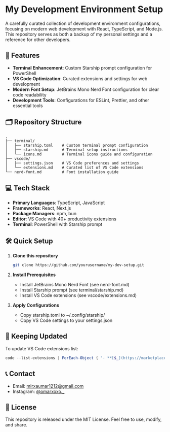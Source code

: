 # My Development Environment Setup

A carefully curated collection of development environment configurations, focusing on modern web development with React, TypeScript, and Node.js. This repository serves as both a backup of my personal settings and a reference for other developers.

## 🚀 Features

- **Terminal Enhancement**: Custom Starship prompt configuration for PowerShell
- **VS Code Optimization**: Curated extensions and settings for web development
- **Modern Font Setup**: JetBrains Mono Nerd Font configuration for clear code readability
- **Development Tools**: Configurations for ESLint, Prettier, and other essential tools

## 🗂️ Repository Structure

```
.
├── terminal/
│   ├── starship.toml    # Custom terminal prompt configuration
│   ├── starship.md      # Terminal setup instructions
│   └── icons.md         # Terminal icons guide and configuration
├── vscode/
│   ├── settings.json    # VS Code preferences and settings
│   └── extensions.md    # Curated list of VS Code extensions
└── nerd-font.md         # Font installation guide
```

## 💻 Tech Stack

- **Primary Languages**: TypeScript, JavaScript
- **Frameworks**: React, Next.js
- **Package Managers**: npm, bun
- **Editor**: VS Code with 40+ productivity extensions
- **Terminal**: PowerShell with Starship prompt

## 🛠️ Quick Setup

1. **Clone this repository**

   ```bash
   git clone https://github.com/yourusername/my-dev-setup.git
   ```

2. **Install Prerequisites**

   - Install JetBrains Mono Nerd Font (see nerd-font.md)
   - Install Starship prompt (see terminal/starship.md)
   - Install VS Code extensions (see vscode/extensions.md)

3. **Apply Configurations**
   - Copy starship.toml to ~/.config/starship/
   - Copy VS Code settings to your settings.json

## 🔄 Keeping Updated

To update VS Code extensions list:

```powershell
code --list-extensions | ForEach-Object { "- **[$_](https://marketplace.visualstudio.com/items?itemName=$_)**" } | Set-Content vscode/extensions.md
```

## 📞 Contact

- Email: mirxaumar1212@gmail.com
- Instagram: [@omarxoxo.\_](https://www.instagram.com/omarxoxo._)

## 📄 License

This repository is released under the MIT License. Feel free to use, modify, and share.
